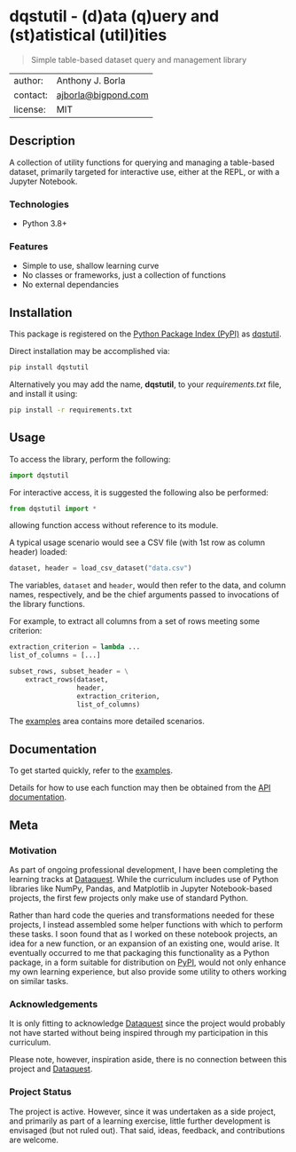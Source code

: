 # dqstutil - (d)ata (q)uery and (st)atistical (util)ities
> Simple table-based dataset query and management library

|||
| :---     | :--- |
| author:  | Anthony J. Borla |
| contact: | [ajborla@bigpond.com](ajborla@bigpond.com) |
| license: | MIT |

## Description
A collection of utility functions for querying and managing a table-based dataset, primarily
targeted for interactive use, either at the REPL, or with a Jupyter Notebook.

### Technologies
- Python 3.8+

### Features
- Simple to use, shallow learning curve
- No classes or frameworks, just a collection of functions
- No external dependancies

## Installation
This package is registered on the [Python Package Index (PyPI)](https://pypi.python.org)
as [dqstutil](https://pypi.python.org/pypi/dqstutil).

Direct installation may be accomplished via:

```sh
pip install dqstutil
```

Alternatively you may add the name, **dqstutil**, to your *requirements.txt* file, and
install it using:

```sh
pip install -r requirements.txt
```

## Usage
To access the library, perform the following:

```python
import dqstutil
```

For interactive access, it is suggested the following also be performed:

```python
from dqstutil import *
```

allowing function access without reference to its module.

A typical usage scenario would see a CSV file (with 1st row as column header) loaded:

```python
dataset, header = load_csv_dataset("data.csv")
```

The variables, `dataset` and `header`, would then refer to the data, and column names,
respectively, and be the chief arguments passed to invocations of the library functions.

For example, to extract all columns from a set of rows meeting some criterion:

```python
extraction_criterion = lambda ...
list_of_columns = [...]

subset_rows, subset_header = \
    extract_rows(dataset,
                 header,
                 extraction_criterion,
                 list_of_columns)
```

The [examples](https://github.com/ajborla/py-lib-dqstutil/examples/) area contains more detailed scenarios.

## Documentation
To get started quickly, refer to the [examples](https://github.com/ajborla/py-lib-dqstutil/examples/).

Details for how to use each function may then be obtained from the [API documentation](https://ajborla.github.io/py-lib-dqstutil/).

## Meta
### Motivation
As part of ongoing professional development, I have been completing the learning tracks
at [Dataquest](https://www.dataquest.io/). While the curriculum includes use of Python
libraries like NumPy, Pandas, and Matplotlib in Jupyter Notebook-based projects, the first
few projects only make use of standard Python.

Rather than hard code the queries and transformations needed for these projects, I instead
assembled some helper functions with which to perform these tasks. I soon found that as I
worked on these notebook projects, an idea for a new function, or an expansion of an
existing one, would arise. It eventually occurred to me that packaging this functionality
as a Python package, in a form suitable for distribution on [PyPI](https://pypi.python.org),
would not only enhance my own learning experience, but also provide some utility to others
working on similar tasks.

### Acknowledgements
It is only fitting to acknowledge [Dataquest](https://www.dataquest.io/) since the project
would probably not have started without being inspired through my participation in this
curriculum.

Please note, however, inspiration aside, there is no connection between this project and
[Dataquest](https://www.dataquest.io/).

### Project Status
The project is active. However, since it was undertaken as a side project, and primarily as
part of a learning exercise, little further development is envisaged (but not ruled out). That
said, ideas, feedback, and contributions are welcome.

